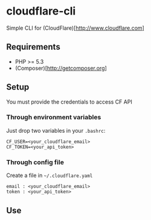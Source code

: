 cloudflare-cli
==============

Simple CLI for (CloudFlare)[http://www.cloudflare.com]

## Requirements

 * PHP >= 5.3
 * (Composer)[http://getcomposer.org]

## Setup

You must provide the credentials to access CF API

### Through environment variables

Just drop two variables in your `.bashrc`:

    CF_USER=<your_cloudflare_email>
    CF_TOKEN=<your_api_token>

### Through config file

Create a file in `~/.cloudflare.yaml`

    email : <your_cloudflare_email> 
    token : <your_api_token>

## Use



